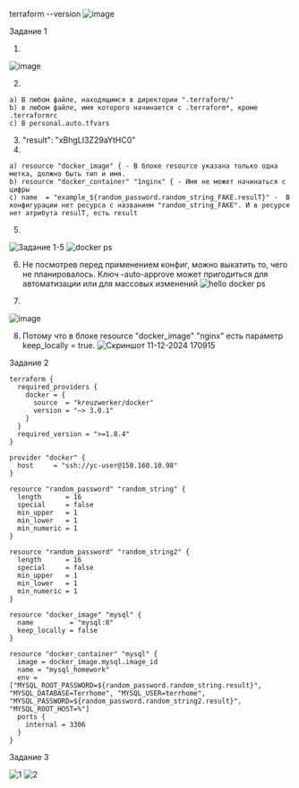terraform --version
![image](https://github.com/user-attachments/assets/2c4f4a5d-870d-4877-9a7a-0243b5b98338)

Задание 1

  1.
  ![image](https://github.com/user-attachments/assets/bd1c81f5-5951-439d-84bf-014f2557d89c)

  2.
    a) В любом файле, находящимся в директории ".terraform/"
    b) в любом файле, имя которого начинается с .terraform*, кроме .terraformrc
    c) В personal.auto.tfvars 
  3. "result": "xBhgLI3Z29aYtHC0"
  4.
    a) resource "docker_image" { - В блоке resource указана только одна метка, должно быть тип и имя.
    b) resource "docker_container" "1nginx" { - Имя не может начинаться с цифры
    c) name  = "example_${random_password.random_string_FAKE.resulT}" -  В конфигурации нет ресурса с названием "random_string_FAKE". И в ресурсе нет атрибута resulT, есть result

  5.
![Задание 1-5](https://github.com/user-attachments/assets/cffbc7ed-ac6a-45d2-9c9c-ba8e2f90a8e2)
![docker ps](https://github.com/user-attachments/assets/995bad81-e891-493e-b4cb-822feb5484a9)

  6. Не посмотрев перед применением конфиг, можно выкатить то, чего не планировалось. Ключ -auto-approve может пригодиться для автоматизации или для массовых изменений
     ![hello docker ps](https://github.com/user-attachments/assets/5c597ee5-80ef-4f0b-9d08-f6cf0fe3aa3b)

  7.
![image](https://github.com/user-attachments/assets/e877b042-aa25-4ec7-a27e-5a83cb4a9664)

  8. Потому что в блоке resource "docker_image" "nginx" есть параметр keep_locally = true.
     ![Скриншот 11-12-2024 170915](https://github.com/user-attachments/assets/480123b9-3716-4576-b4a5-652ad1aded03)


Задание 2
```
terraform {
  required_providers {
    docker = {
      source  = "kreuzwerker/docker"
      version = "~> 3.0.1"
    }
  }
  required_version = ">=1.8.4"
}

provider "docker" {
  host     = "ssh://yc-user@158.160.10.98"
}

resource "random_password" "random_string" {
  length      = 16
  special     = false
  min_upper   = 1
  min_lower   = 1
  min_numeric = 1
}

resource "random_password" "random_string2" {
  length      = 16
  special     = false
  min_upper   = 1
  min_lower   = 1
  min_numeric = 1
}

resource "docker_image" "mysql" {
  name         = "mysql:8"
  keep_locally = false
}

resource "docker_container" "mysql" {
  image = docker_image.mysql.image_id
  name = "mysql_homework"
  env = ["MYSQL_ROOT_PASSWORD=${random_password.random_string.result}", "MYSQL_DATABASE=Terrhome", "MYSQL_USER=terrhome", "MYSQL_PASSWORD=${random_password.random_string2.result}", "MYSQL_ROOT_HOST=%"]
  ports {
    internal = 3306
  }
}
```

Задание 3

![1](https://github.com/user-attachments/assets/33136132-b975-4f41-8423-735e367552c8)
![2](https://github.com/user-attachments/assets/0e43dde2-b401-4158-bbc4-d56398291f2e)

